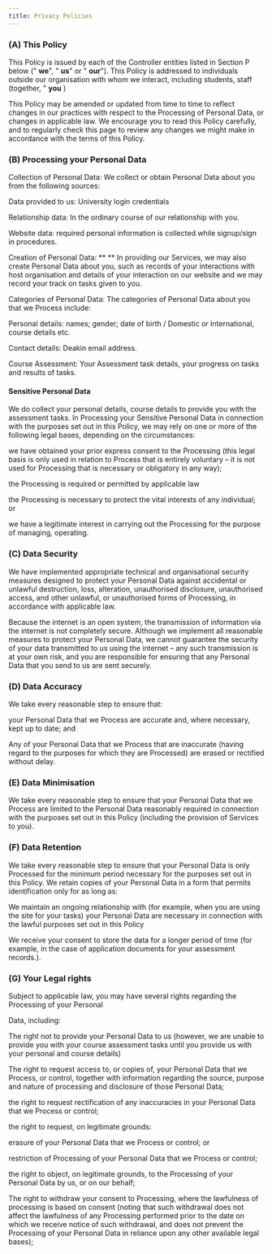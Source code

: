 ```yaml
---
title: Privacy Policies
---
```


### **(A) This Policy**

This Policy is issued by each of the Controller entities listed in Section P below (" **we**", "
**us**" or " **our**"). This Policy is addressed to individuals outside our organisation with whom
we interact, including students, staff (together, " **you** )

This Policy may be amended or updated from time to time to reflect changes in our practices with
respect to the Processing of Personal Data, or changes in applicable law. We encourage you to read
this Policy carefully, and to regularly check this page to review any changes we might make in
accordance with the terms of this Policy.

### **(B) Processing your Personal Data**

Collection of Personal Data: We collect or obtain Personal Data about you from the following
sources:

Data provided to us: University login credentials

Relationship data: In the ordinary course of our relationship with you.

Website data: required personal information is collected while signup/sign in procedures.

Creation of Personal Data: \*\* \*\* In providing our Services, we may also create Personal Data
about you, such as records of your interactions with host organisation and details of your
interaction on our website and we may record your track on tasks given to you.

Categories of Personal Data: The categories of Personal Data about you that we Process include:

Personal details: names; gender; date of birth / Domestic or International, course details etc.

Contact details: Deakin email address.

Course Assessment: Your Assessment task details, your progress on tasks and results of tasks.

#### **Sensitive Personal Data**

We do collect your personal details, course details to provide you with the assessment tasks. In
Processing your Sensitive Personal Data in connection with the purposes set out in this Policy, we
may rely on one or more of the following legal bases, depending on the circumstances:

we have obtained your prior express consent to the Processing (this legal basis is only used in
relation to Process that is entirely voluntary – it is not used for Processing that is necessary or
obligatory in any way);

the Processing is required or permitted by applicable law

the Processing is necessary to protect the vital interests of any individual; or

we have a legitimate interest in carrying out the Processing for the purpose of managing, operating.

### **(C) Data Security**

We have implemented appropriate technical and organisational security measures designed to protect
your Personal Data against accidental or unlawful destruction, loss, alteration, unauthorised
disclosure, unauthorised access, and other unlawful, or unauthorised forms of Processing, in
accordance with applicable law.

Because the internet is an open system, the transmission of information via the internet is not
completely secure. Although we implement all reasonable measures to protect your Personal Data, we
cannot guarantee the security of your data transmitted to us using the internet – any such
transmission is at your own risk, and you are responsible for ensuring that any Personal Data that
you send to us are sent securely.

### **(D) Data Accuracy**

We take every reasonable step to ensure that:

your Personal Data that we Process are accurate and, where necessary, kept up to date; and

Any of your Personal Data that we Process that are inaccurate (having regard to the purposes for
which they are Processed) are erased or rectified without delay.

### **(E) Data Minimisation**

We take every reasonable step to ensure that your Personal Data that we Process are limited to the
Personal Data reasonably required in connection with the purposes set out in this Policy (including
the provision of Services to you).

### **(F) Data Retention**

We take every reasonable step to ensure that your Personal Data is only Processed for the minimum
period necessary for the purposes set out in this Policy. We retain copies of your Personal Data in
a form that permits identification only for as long as:

We maintain an ongoing relationship with (for example, when you are using the site for your tasks)
your Personal Data are necessary in connection with the lawful purposes set out in this Policy

We receive your consent to store the data for a longer period of time (for example, in the case of
application documents for your assessment records.).

### **(G) Your Legal rights**

Subject to applicable law, you may have several rights regarding the Processing of your Personal

Data, including:

The right not to provide your Personal Data to us (however, we are unable to provide you with your
course assessment tasks until you provide us with your personal and course details)

The right to request access to, or copies of, your Personal Data that we Process, or control,
together with information regarding the source, purpose and nature of processing and disclosure of
those Personal Data;

the right to request rectification of any inaccuracies in your Personal Data that we Process or
control;

the right to request, on legitimate grounds:

erasure of your Personal Data that we Process or control; or

restriction of Processing of your Personal Data that we Process or control;

the right to object, on legitimate grounds, to the Processing of your Personal Data by us, or on our
behalf;

The right to withdraw your consent to Processing, where the lawfulness of processing is based on
consent (noting that such withdrawal does not affect the lawfulness of any Processing performed
prior to the date on which we receive notice of such withdrawal, and does not prevent the Processing
of your Personal Data in reliance upon any other available legal bases);

